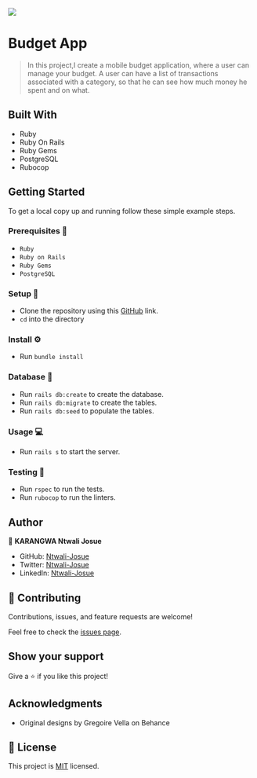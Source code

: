 ![](https://img.shields.io/badge/Microverse-blueviolet)

# Budget App

> In this project,I create a mobile budget application, where a user can manage your budget. A user can have a list of transactions associated with a category, so that he can see how much money he spent and on what.

## Built With

- Ruby
- Ruby On Rails
- Ruby Gems
- PostgreSQL
- Rubocop
## Getting Started

To get a local copy up and running follow these simple example steps.

### Prerequisites 📌
- `Ruby`
- `Ruby on Rails` 
- `Ruby Gems` 
- `PostgreSQL`
### Setup 🔂 
- Clone the repository using this [GitHub](https://github.com/Ntwali-Josue/Budget-App.git) link.
- `cd` into the directory
### Install ⚙️
- Run `bundle install`
### Database 💾
- Run `rails db:create` to create the database.
- Run `rails db:migrate` to create the tables.
- Run `rails db:seed` to populate the tables.
### Usage 💻
- Run `rails s` to start the server.

### Testing 🔎
- Run `rspec` to run the tests.
- Run `rubocop` to run the linters.
## Author

👤 **KARANGWA Ntwali Josue**

- GitHub: [Ntwali-Josue](https://github.com/Ntwali-Josue)
- Twitter: [Ntwali-Josue](https://twitter.com/JosueNtwali)
- LinkedIn: [Ntwali-Josue](https://linkedin.com/in/karangwa)

## 🤝 Contributing

Contributions, issues, and feature requests are welcome!

Feel free to check the [issues page](https://github.com/Ntwali-Josue/Budget-app/issues).

## Show your support

Give a ⭐️ if you like this project!

## Acknowledgments

- Original designs by Gregoire Vella on Behance

## 📝 License

This project is [MIT](./MIT.md) licensed.
